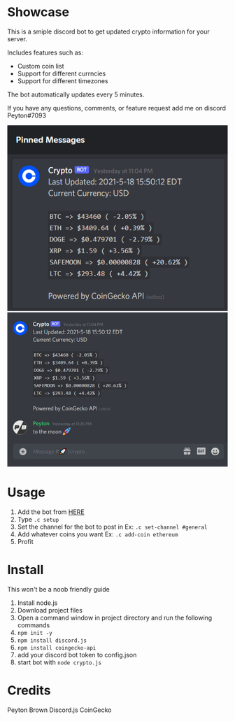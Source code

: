 # Showcase
This is a smiple discord bot to get updated crypto information for your server.

Includes features such as:
 - Custom coin list
 - Support for different currncies
 - Support for different timezones

The bot automatically updates every 5 minutes.

If you have any questions, comments, or feature request add me on discord Peyton#7093

![Pinned Message](https://github.com/PeytonBrown/Crypto-Bot/blob/main/imgs/pinned_message.png?raw=true)
![Updated Message](https://github.com/PeytonBrown/Crypto-Bot/blob/main/imgs/updated_message.png?raw=true)
# Usage

 1. Add the bot from [HERE](https://discord.com/api/oauth2/authorize?client_id=843235027609452615&permissions=8&scope=bot)
 2. Type `.c setup`
 3. Set the channel for the bot to post in Ex: `.c set-channel #general`
 4. Add whatever coins you want Ex: `.c add-coin ethereum`
 5. Profit

# Install
This won't be a noob friendly guide

 1. Install node.js
 2. Download project files
 3. Open a command window in project directory and run the following commands
 4. `npm init -y`
 5. `npm install discord.js`
 6. `npm install coingecko-api`
 7. add your discord bot token to config.json
 8. start bot with `node crypto.js`

# Credits
Peyton Brown
Discord.js
CoinGecko